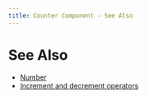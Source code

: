 ```yaml
---
title: Counter Component - See Also
---
```

# See Also

* [Number](https://en.wikipedia.org/wiki/Number)
* [Increment and decrement operators](https://en.wikipedia.org/wiki/Increment_and_decrement_operators)
